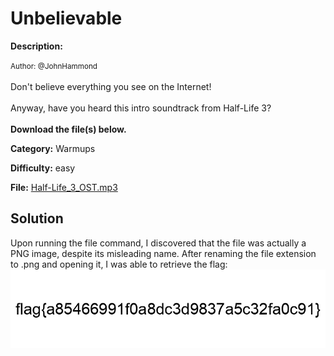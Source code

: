 # Unbelievable

**Description:**

<small>Author: @JohnHammond</small><br><br>Don't believe everything you see on the Internet! <br><br> Anyway, have you heard this intro soundtrack from Half-Life 3? <br><br> <b>Download the file(s) below.</b>


**Category:** Warmups

**Difficulty:** easy

**File:** [Half-Life_3_OST.mp3](Half-Life_3_OST.mp3)

## Solution

Upon running the file command, I discovered that the file was actually a PNG image, despite its misleading name. After renaming the file extension to .png and opening it, I was able to retrieve the flag:
![Half-Life_3_OST.png](Half-Life_3_OST.png)
